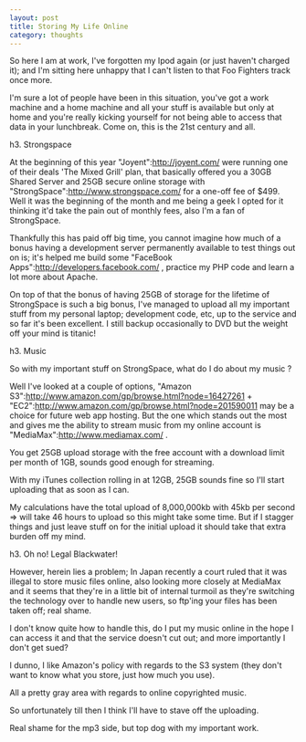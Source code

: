 ```yaml
---
layout: post
title: Storing My Life Online
category: thoughts
---
```


So here I am at work, I've forgotten my Ipod again (or just haven't charged it); and I'm sitting here unhappy that I can't listen to that Foo Fighters track once more.

I'm sure a lot of people have been in this situation, you've got a work machine and a home machine and all your stuff is available but only at home and you're really kicking yourself for not being able to access that data in your lunchbreak. Come on, this is the 21st century and all.

h3. Strongspace

At the beginning of this year "Joyent":http://joyent.com/ were running one of their deals 'The Mixed Grill' plan, that basically offered you a 30GB Shared Server and 25GB secure online storage with "StrongSpace":http://www.strongspace.com/ for a one-off fee of $499.  Well it was the beginning of the month and me being a geek I opted for it thinking it'd take the pain out of monthly fees, also I'm a fan of StrongSpace.

Thankfully this has paid off big time, you cannot imagine how much of a bonus having a development server permanently available to test things out on is; it's helped me build some "FaceBook Apps":http://developers.facebook.com/ , practice my PHP code and learn a lot more about Apache.

On top of that the bonus of having 25GB of storage for the lifetime of StrongSpace is such a big bonus, I've managed to upload all my important stuff from my personal laptop; development code, etc, up to the service and so far it's been excellent.  I still backup occasionally to DVD but the weight off your mind is titanic!

h3. Music

So with my important stuff on StrongSpace, what do I do about my music ?

Well I've looked at a couple of options, "Amazon S3":http://www.amazon.com/gp/browse.html?node=16427261 + "EC2":http://www.amazon.com/gp/browse.html?node=201590011 may be a choice for future web app hosting.  But the one which stands out the most and gives me the ability to stream music from my online account is "MediaMax":http://www.mediamax.com/ .

You get 25GB upload storage with the free account with a download limit per month of 1GB, sounds good enough for streaming.

With my iTunes collection rolling in at 12GB, 25GB sounds fine so I'll start uploading that as soon as I can.

My calculations have the total upload of 8,000,000kb with 45kb per second => will take 46 hours to upload so this might take some time.  But if I stagger things and just leave stuff on for the initial upload it should take that extra burden off my mind.

h3. Oh no! Legal Blackwater!

However, herein lies a problem; In Japan recently a court ruled that it was illegal to store music files online, also looking more closely at MediaMax and it seems that they're in a little bit of internal turmoil as they're switching the technology over to handle new users, so ftp'ing your files has been taken off; real shame.

I don't know quite how to handle this, do I put my music online in the hope I can access it and that the service doesn't cut out; and more importantly I don't get sued?

I dunno, I like Amazon's policy with regards to the S3 system (they don't want to know what you store, just how much you use).

All a pretty gray area with regards to online copyrighted music.

So unfortunately till then I think I'll have to stave off the uploading.

Real shame for the mp3 side, but top dog with my important work.
